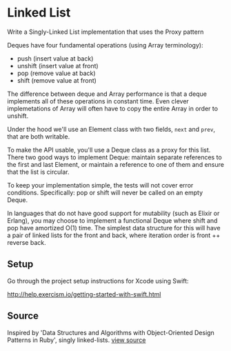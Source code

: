# Linked List

Write a Singly-Linked List implementation that uses the Proxy pattern

Deques have four fundamental operations (using Array terminology):

* push (insert value at back)
* unshift (insert value at front)
* pop (remove value at back)
* shift (remove value at front)

The difference between deque and Array performance is that a deque
implements all of these operations in constant time. Even clever
implemetations of Array will often have to copy the entire Array in
order to unshift.

Under the hood we'll use an Element class with two fields, `next` and
`prev`, that are both writable.

To make the API usable, you'll use a Deque class as a proxy for this
list. There two good ways to implement Deque: maintain separate
references to the first and last Element, or maintain a reference to one
of them and ensure that the list is circular.

To keep your implementation simple, the tests will not cover error
conditions. Specifically: pop or shift will never be called on an empty
Deque.

In languages that do not have good support for mutability (such as
Elixir or Erlang), you may choose to implement a functional Deque where
shift and pop have amortized O(1) time. The simplest data structure for
this will have a pair of linked lists for the front and back, where
iteration order is front ++ reverse back.

## Setup

Go through the project setup instructions for Xcode using Swift:

http://help.exercism.io/getting-started-with-swift.html


## Source

Inspired by 'Data Structures and Algorithms with Object-Oriented Design Patterns in Ruby', singly linked-lists. [view source](http://www.brpreiss.com/books/opus8/html/page96.html#SECTION004300000000000000000)

